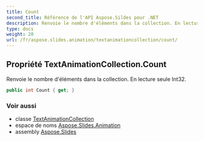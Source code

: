 ```yaml
---
title: Count
second_title: Référence de l'API Aspose.Sildes pour .NET
description: Renvoie le nombre d'éléments dans la collection. En lecture seule Int32.
type: docs
weight: 20
url: /fr/aspose.slides.animation/textanimationcollection/count/
---
```


## Propriété TextAnimationCollection.Count

Renvoie le nombre d'éléments dans la collection. En lecture seule Int32.

```csharp
public int Count { get; }
```

### Voir aussi

* classe [TextAnimationCollection](../../textanimationcollection)
* espace de noms [Aspose.Slides.Animation](../../textanimationcollection)
* assembly [Aspose.Slides](../../../)

<!-- NE PAS ÉDITER : généré par xmldocmd pour Aspose.Slides.dll -->
